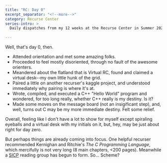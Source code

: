```yaml
---
title: "RC: Day 0"
excerpt_separator: "<!--more-->"
category: Recurse Center
series-intro: >
  Daily dispatches from my 12 weeks at the Recurse Center in Summer 2023
  
---
```


Well, that's day 0, then.
<!--more-->
- Attended orientation and met some amazing folks.
- Proceeded to feel mostly disoriented, through no fault of the awesome orienters.
- Meandered about the flatland that is Virtual RC, found and claimed a virtual desk--my own little hunk of the grid.
- Paired a little on another recurser's kaggle project, and understood immediately why pairing is where it's at.
- Wrote, compiled, and executed a C++ "Hello World" program and wondered, for too long really, whether C++ really is my destiny. Is it?
- Made some moves on the message board (not an insigificant step), and, well, turns out C may be my more immediate destiny. Felt some relief.

Overall, feeling like I don't have a lot to show for myself except spiraling eyeballs and a virtual desk with my initials on it, but, hey, may be just about right for day zero.

But perhaps things are already coming into focus. One helpful recurser recommended Kernighan and Ritchie's *The C Programming Language*, which mercifully is not very long (8 main chapters, <200 pages). Meanwhile a [SICP](https://mitp-content-server.mit.edu/books/content/sectbyfn/books_pres_0/6515/sicp.zip/index.html) reading group has begun to form. So... Scheme?
